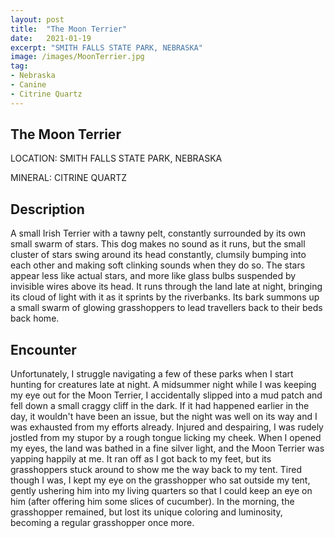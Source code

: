 ```yaml
---
layout: post
title:  "The Moon Terrier"
date:   2021-01-19
excerpt: "SMITH FALLS STATE PARK, NEBRASKA"
image: /images/MoonTerrier.jpg
tag:
- Nebraska
- Canine
- Citrine Quartz
---
```


## The Moon Terrier

LOCATION: SMITH FALLS STATE PARK, NEBRASKA

MINERAL: CITRINE QUARTZ

## Description

A small Irish Terrier with a tawny pelt, constantly surrounded by its own small swarm of stars. This dog makes no sound as it runs, but the small cluster of stars swing around its head constantly, clumsily bumping into each other and making soft clinking sounds when they do so. The stars appear less like actual stars, and more like glass bulbs suspended by invisible wires above its head. It runs through the land late at night, bringing its cloud of light with it as it sprints by the riverbanks. Its bark summons up a small swarm of glowing grasshoppers to lead travellers back to their beds back home.

## Encounter
Unfortunately, I struggle navigating a few of these parks when I start hunting for creatures late at night. A midsummer night while I was keeping my eye out for the Moon Terrier, I accidentally slipped into a mud patch and fell down a small craggy cliff in the dark. If it had happened earlier in the day, it wouldn't have been an issue, but the night was well on its way and I was exhausted from my efforts already. Injured and despairing, I was rudely jostled from my stupor by a rough tongue licking my cheek. When I opened my eyes, the land was bathed in a fine silver light, and the Moon Terrier was yapping happily at me. It ran off as I got back to my feet, but its grasshoppers stuck around to show me the way back to my tent. Tired though I was, I kept my eye on the grasshopper who sat outside my tent, gently ushering him into my living quarters so that I could keep an eye on him (after offering him some slices of cucumber). In the morning, the grasshopper remained, but lost its unique coloring and luminosity, becoming a regular grasshopper once more.

